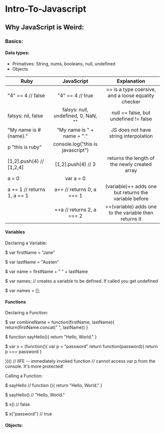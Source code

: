 # Intro-To-Javascript

## Why JavaScript is Weird:

### Basics:

#### Data types:
 - Primatives: String, nums, booleans, null, undefined
 - Objects

| Ruby          | JavaScript    | Explanation |
| ------------- |:-------------:|:------------------------------------:|
|  "4" == 4 // false   | "4" == 4 // true | == is a type coersive, and a loose equality checker |
| falsys: nil, false    | falsys: null, undefined, 0, NaN, ""  | null == false, but undefined != false |
| "My name is #{name}." | "My name is " + name + "." | JS does not have string interpolation |
| p "this is ruby" | console.log("this is javascript") | |
| [1,2].push(4) // [1,2,4] | [1,2].push(4) // 3 | returns the length of the newly created array |
| a = 0 | var a = 0 | |
| a += 1 // returns 1, a == 1 | a++ // returns 0, a === 1 | (variable)++ adds one but returns the variable before |
| | ++a // returns 2, a === 2 | ++(variable) adds one to the variable then returns it |

#### Variables

Declaring a Variable:

 $ var firstName = "Jane"

 $ var lastName = "Austen"

 $ var name = firstName + " " + lastName

 $ var names; // creates a variable to be defined. If called you get undefined

 $ var names = [];

#### Functions

Declaring a Function:

 $ var combineName = function(firstName, lastName){
     return(firstName.concat(" ", lastName))
   }

 $ function sayHello(){
     return "Hello, World."
   }

 $ var x = (function(){
    var p = "password"
    return function(password){
      return p === password
    }

  })()    // IIFE -- immediately invoked function
  // cannot access var p from the console. It's more protected!

Calling a Function:

 $ sayHello // function (){ return "Hello, World." }

 $ sayHello() // "Hello, World."

 $ x() // false

 $ x("password") // true

#### Objects:
